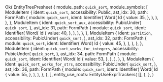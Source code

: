 Ok(
    EntityTreePresheet {
        module_path: `quick_sort`,
        module_symbols: [
            ModuleItem {
                ident: `quick_sort`,
                accessibility: Public,
                ast_idx: 30,
                path: FormPath {
                    module: `quick_sort`,
                    ident: Identifier(
                        Word(
                            Id {
                                value: 35,
                            },
                        ),
                    ),
                },
            },
            ModuleItem {
                ident: `quick_sort_aux`,
                accessibility: PubicUnder(
                    `quick_sort`,
                ),
                ast_idx: 31,
                path: FormPath {
                    module: `quick_sort`,
                    ident: Identifier(
                        Word(
                            Id {
                                value: 40,
                            },
                        ),
                    ),
                },
            },
            ModuleItem {
                ident: `partition`,
                accessibility: PubicUnder(
                    `quick_sort`,
                ),
                ast_idx: 32,
                path: FormPath {
                    module: `quick_sort`,
                    ident: Identifier(
                        Word(
                            Id {
                                value: 45,
                            },
                        ),
                    ),
                },
            },
            ModuleItem {
                ident: `quick_sort_works_for_integers`,
                accessibility: PubicUnder(
                    `quick_sort`,
                ),
                ast_idx: 34,
                path: FormPath {
                    module: `quick_sort`,
                    ident: Identifier(
                        Word(
                            Id {
                                value: 53,
                            },
                        ),
                    ),
                },
            },
            ModuleItem {
                ident: `quick_sort_works_for_strs`,
                accessibility: PubicUnder(
                    `quick_sort`,
                ),
                ast_idx: 36,
                path: FormPath {
                    module: `quick_sort`,
                    ident: Identifier(
                        Word(
                            Id {
                                value: 55,
                            },
                        ),
                    ),
                },
            },
        ],
        entity_use_roots: EntityUseExprTrackers(
            [],
        ),
    },
)